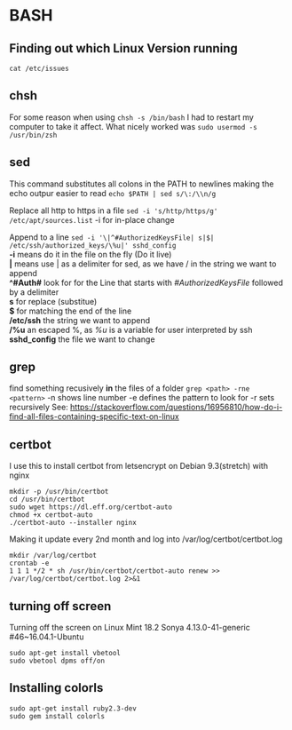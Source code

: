 # BASH
## Finding out which Linux Version running
```cat /etc/issues```
## chsh 
For some reason when using ```chsh -s /bin/bash``` I had to restart my computer to take it affect. What nicely worked was ```sudo usermod -s /usr/bin/zsh```

## sed
This command substitutes all colons in the PATH to newlines making the echo outpur easier to read
```echo $PATH | sed s/\:/\\n/g```

Replace all http to https in a file
```sed -i 's/http/https/g' /etc/apt/sources.list```
-i for in-place change

Append to a line
```sed -i '\|^#AuthorizedKeysFile| s|$| /etc/ssh/authorized_keys/\%u|' sshd_config```  
**-i** means do it in the file on the fly (Do it live)  
**\|** means use | as a delimiter for sed, as we have / in the string we want to append  
**^#Auth#** look for for the Line that starts with *#AuthorizedKeysFile* followed by a delimiter  
**s** for replace (substitue)  
**$** for matching the end of the line  
**/etc/ssh** the string we want to append  
**/\%u** an escaped %, as _%u_ is a variable for user interpreted by ssh  
**sshd_config** the file we want to change  

## grep
find something recusively **in** the files of a folder
```grep <path> -rne <pattern>```
-n shows line number
-e defines the pattern to look for
-r sets recursively
See: https://stackoverflow.com/questions/16956810/how-do-i-find-all-files-containing-specific-text-on-linux


## certbot 
I use this to install certbot from letsencrypt on Debian 9.3(stretch) with nginx
```
mkdir -p /usr/bin/certbot
cd /usr/bin/certbot
sudo wget https://dl.eff.org/certbot-auto
chmod +x certbot-auto
./certbot-auto --installer nginx
```
Making it update every 2nd month and log into /var/log/certbot/certbot.log
```
mkdir /var/log/certbot
crontab -e
1 1 1 */2 * sh /usr/bin/certbot/certbot-auto renew >> /var/log/certbot/certbot.log 2>&1
```
## turning off screen
Turning off the screen on Linux Mint 18.2 Sonya 
4.13.0-41-generic #46~16.04.1-Ubuntu
```
sudo apt-get install vbetool
sudo vbetool dpms off/on
``` 
## Installing colorls
```
sudo apt-get install ruby2.3-dev
sudo gem install colorls
```
